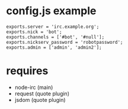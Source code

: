 # config.js example

    exports.server = 'irc.example.org';
    exports.nick = 'bot';
    exports.channels = ['#bot', '#null'];
    exports.nickserv_password = 'robotpassword';
    exports.admin = ['admin', 'admin2'];

# requires

* node-irc (main)
* request (quote plugin)
* jsdom (quote plugin)
